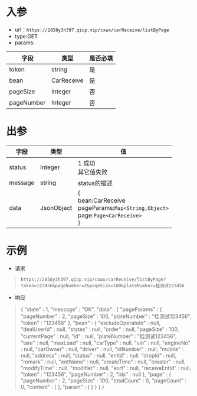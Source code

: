 # 入参

* url：```https://2858y3h397.qicp.vip/cxwx/carReceive/listByPage```
* type:GET
* params:

| 字段       | 类型       | 是否必填 |
| ---------- | ---------- | -------- |
| token      | string     | 是       |
| bean       | CarReceive | 是       |
| pageSize   | Integer    | 否       |
| pageNumber | Integer    | 否       |



# 出参

| 字段    | 类型       | 值                                                           |
| ------- | ---------- | ------------------------------------------------------------ |
| status  | Integer    | 1 成功<br />其它值失败                                       |
| message | string     | status的描述                                                 |
| data    | JsonObject | {<br />bean:CarReceive<br />pageParams:`Map<String,Object>`<br />page:`Page<CarReceive>`<br />} |

# 示例

* 请求

> `https://2858y3h397.qicp.vip/cxwx/carReceive/listByPage?token=123456&pageNumber=2&pageSize=100&plateNumber=桂测试123456`

* 响应

> {
>   "state" : 1,
>   "message" : "OK",
>   "data" : {
>     "pageParams" : {
>       "pageNumber" : 2,
>       "pageSize" : 100,
>       "plateNumber" : "桂测试123456",
>       "token" : "123456"
>     },
>     "bean" : {
>       "excludeOperateId" : null,
>       "dealUserId" : null,
>       "states" : null,
>       "order" : null,
>       "pageSize" : 100,
>       "currentPage" : null,
>       "id" : null,
>       "plateNumber" : "桂测试123456",
>       "tare" : null,
>       "maxLoad" : null,
>       "carType" : null,
>       "vin" : null,
>       "engineNo" : null,
>       "carOwner" : null,
>       "driver" : null,
>       "idNumber" : null,
>       "mobile" : null,
>       "address" : null,
>       "status" : null,
>       "entId" : null,
>       "dropId" : null,
>       "remark" : null,
>       "entName" : null,
>       "createTime" : null,
>       "creater" : null,
>       "modifyTime" : null,
>       "modifier" : null,
>       "sort" : null,
>       "receiveEntId" : null,
>       "token" : "123456",
>       "pageNumber" : 2,
>       "ids" : null
>     },
>     "page" : {
>       "pageNumber" : 2,
>       "pageSize" : 100,
>       "totalCount" : 0,
>       "pageCount" : 0,
>       "content" : [ ],
>       "param" : { }
>     }
>   }
> }